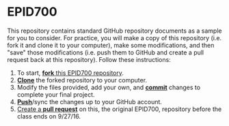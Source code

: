 # EPID700 

This repository contains standard GitHub repository documents as a sample for you to consider. For practice, you will make a copy of this repository (i.e. fork it and clone it to your computer), make some modifications, and then "save" those modifications (i.e. push them to GitHub and create a pull request back at this repository). Follow these instructions:

1. To start, [**fork** this EPID700 repository][forking].
1. [**Clone**][ref-clone] the forked repository to your computer.
1. Modify the files provided, add your own, and [**commit**][ref-commit] changes to complete your final project.
1. [**Push**][ref-push]/sync the changes up to your GitHub account.
1. [Create a **pull request**][pull-request] on this, the original EPID700, repository before the class ends on 9/27/16.



<!-- Links -->
[forking]: https://guides.github.com/activities/forking/
[ref-clone]: http://gitref.org/creating/#clone
[ref-commit]: http://gitref.org/basic/#commit
[ref-push]: http://gitref.org/remotes/#push
[pull-request]: https://help.github.com/articles/creating-a-pull-request
